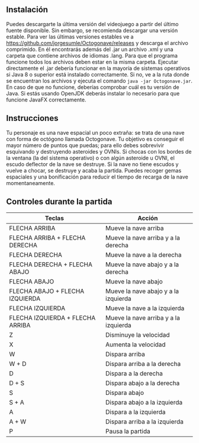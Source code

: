 ## Instalación

Puedes descargarte la última versión del videojuego a partir del último fuente disponible.
Sin embargo, se recomienda descargar una versión estable. Para ver las últimas versiones estables
ve a https://github.com/jorgesumle/Octogonave/releases y descarga el archivo comprimido.
En él encontrarás además del .jar un archivo .xml y una carpeta que contiene archivos de idiomas .lang.
Para que el programa funcione todos los archivos deben estar en la misma carpeta. Ejecutar directamente
el .jar debería funcionar en la mayoría de sistemas operativos si Java 8 o superior está instalado correctamente. Si no, ve a la ruta donde se encuentran los archivos y ejecuta el comando `java -jar Octogonave.jar`. En caso de 
que no funcione, deberías comprobar cuál es tu versión de Java. Si estás usando OpenJDK deberás instalar lo necesario
para que funcione JavaFX correctamente.

## Instrucciones

Tu personaje es una nave espacial un poco extraña: se trata de una nave con
forma de octógono llamada Octogonave. Tu objetivo es conseguir el mayor número de
puntos que puedas; para ello debes sobrevivir esquivando y destruyendo asteroides y OVNIs.
Si chocas con los bordes de la ventana (la del sistema operativo) o con algún asteroide u OVNI,
el escudo deflector de la nave se destruye. Si la nave no tiene escudos y vuelve a chocar,
se destruye y acaba la partida. Puedes recoger gemas espaciales y una bonificación para reducir el
tiempo de recarga de la nave momentaneamente. 

## Controles durante la partida

Teclas | Acción
------ | ------
FLECHA ARRIBA | Mueve la nave arriba
FLECHA ARRIBA + FLECHA DERECHA | Mueve la nave arriba y a la derecha
FLECHA DERECHA | Mueve la nave a la derecha
FLECHA DERECHA + FLECHA ABAJO | Mueve la nave abajo y a la derecha
FLECHA ABAJO | Mueve la nave abajo
FLECHA ABAJO + FLECHA IZQUIERDA | Mueve la nave abajo y a la izquierda
FLECHA IZQUIERDA | Mueve la nave a la izquierda
FLECHA IZQUIERDA + FLECHA ARRIBA | Mueve la nave arriba y a la izquierda
Z | Disminuye la velocidad
X | Aumenta la velocidad
W | Dispara arriba
W + D | Dispara arriba a la derecha
D | Dispara a la derecha
D + S | Dispara abajo a la derecha
S | Dispara abajo
S + A | Dispara abajo a la izquierda
A | Dispara a la izquierda
A + W | Dispara arriba a la izquierda
P | Pausa la partida
